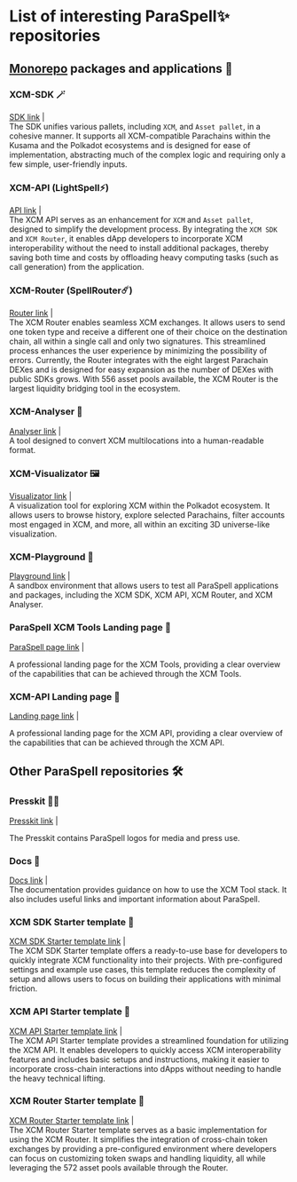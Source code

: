 # List of interesting ParaSpell✨ repositories

## [Monorepo](https://github.com/paraspell/xcm-tools/tree/main) packages and applications 🧰

### XCM-SDK 🪄
[SDK link](https://github.com/paraspell/xcm-tools/tree/main/packages/sdk) |  
The SDK unifies various pallets, including `XCM`, and `Asset pallet`, in a cohesive manner. It supports all XCM-compatible Parachains within the Kusama and the Polkadot ecosystems and is designed for ease of implementation, abstracting much of the complex logic and requiring only a few simple, user-friendly inputs.

### XCM-API (LightSpell⚡️)
[API link](https://github.com/paraspell/xcm-tools/tree/main/apps/xcm-api) |  
The XCM API serves as an enhancement for `XCM` and `Asset pallet`, designed to simplify the development process. By integrating the `XCM SDK` and `XCM Router`, it enables dApp developers to incorporate XCM interoperability without the need to install additional packages, thereby saving both time and costs by offloading heavy computing tasks (such as call generation) from the application.

### XCM-Router (SpellRouter☄️)
[Router link](https://github.com/paraspell/xcm-tools/tree/main/packages/xcm-router) |  
The XCM Router enables seamless XCM exchanges. It allows users to send one token type and receive a different one of their choice on the destination chain, all within a single call and only two signatures. This streamlined process enhances the user experience by minimizing the possibility of errors. Currently, the Router integrates with the eight largest Parachain DEXes and is designed for easy expansion as the number of DEXes with public SDKs grows. With 556 asset pools available, the XCM Router is the largest liquidity bridging tool in the ecosystem.

### XCM-Analyser 🔎
[Analyser link](https://github.com/paraspell/xcm-tools/tree/main/packages/xcm-analyser) |  
A tool designed to convert XCM multilocations into a human-readable format.

### XCM-Visualizator 🖼️
[Visualizator link](https://github.com/paraspell/xcm-tools/tree/main/apps/visualizator-fe) |  
A visualization tool for exploring XCM within the Polkadot ecosystem. It allows users to browse history, explore selected Parachains, filter accounts most engaged in XCM, and more, all within an exciting 3D universe-like visualization.

### XCM-Playground 🛝
[Playground link](https://github.com/paraspell/xcm-tools/tree/main/apps/playground) |  
A sandbox environment that allows users to test all ParaSpell applications and packages, including the XCM SDK, XCM API, XCM Router, and XCM Analyser.

### ParaSpell XCM Tools Landing page 🛬
[ParaSpell page link](https://github.com/paraspell/xcm-tools/tree/main/apps/site) |

A professional landing page for the XCM Tools, providing a clear overview of the capabilities that can be achieved through the XCM Tools.

### XCM-API Landing page 🛬
[Landing page link](https://github.com/paraspell/xcm-tools/tree/main/apps/lightspell-site) |  

A professional landing page for the XCM API, providing a clear overview of the capabilities that can be achieved through the XCM API.

## Other ParaSpell repositories 🛠️

### Presskit 🤵‍♂️
[Presskit link](https://github.com/paraspell/presskit) |

The Presskit contains ParaSpell logos for media and press use.

### Docs 📖
[Docs link](https://github.com/paraspell/docs) |  
The documentation provides guidance on how to use the XCM Tool stack. It also includes useful links and important information about ParaSpell.

### XCM SDK Starter template 🛫
[XCM SDK Starter template link](https://github.com/paraspell/xcm-sdk-template)  |  
The XCM SDK Starter template offers a ready-to-use base for developers to quickly integrate XCM functionality into their projects. With pre-configured settings and example use cases, this template reduces the complexity of setup and allows users to focus on building their applications with minimal friction.
### XCM API Starter template 🛫
[XCM API Starter template link](https://github.com/paraspell/xcm-api-template)  |  
The XCM API Starter template provides a streamlined foundation for utilizing the XCM API. It enables developers to quickly access XCM interoperability features and includes basic setups and instructions, making it easier to incorporate cross-chain interactions into dApps without needing to handle the heavy technical lifting.

### XCM Router Starter template 🛫
[XCM Router Starter template link](https://github.com/paraspell/xcm-router-template)  |  
The XCM Router Starter template serves as a basic implementation for using the XCM Router. It simplifies the integration of cross-chain token exchanges by providing a pre-configured environment where developers can focus on customizing token swaps and handling liquidity, all while leveraging the 572 asset pools available through the Router.